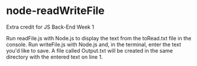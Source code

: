# node-readWriteFile
Extra credit for JS Back-End Week 1


Run readFile.js with Node.js to display the text from the toRead.txt file in the console.
Run writeFile.js with Node.js and, in the terminal, enter the text you'd like to save. A file called Output.txt will be created in the same directory with the entered text on line 1.
